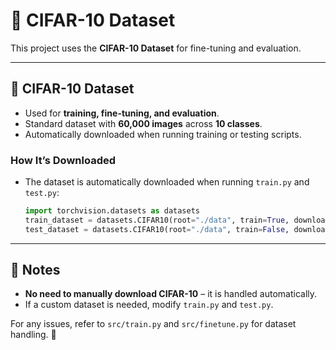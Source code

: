 # 📌 CIFAR-10 Dataset

This project uses the **CIFAR-10 Dataset** for fine-tuning and evaluation.

---

## 🔹 CIFAR-10 Dataset
- Used for **training, fine-tuning, and evaluation**.
- Standard dataset with **60,000 images** across **10 classes**.
- Automatically downloaded when running training or testing scripts.

### **How It’s Downloaded**
- The dataset is automatically downloaded when running `train.py` and `test.py`:
  ```python
  import torchvision.datasets as datasets
  train_dataset = datasets.CIFAR10(root="./data", train=True, download=True)
  test_dataset = datasets.CIFAR10(root="./data", train=False, download=True)
  ```

---

## 🚀 Notes
- **No need to manually download CIFAR-10** – it is handled automatically.
- If a custom dataset is needed, modify `train.py` and `test.py`.

For any issues, refer to `src/train.py` and `src/finetune.py` for dataset handling. 🚀

